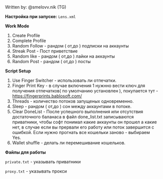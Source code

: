 Written by: @smelovv.nik (TG)

**Настройка при запуске:** `Lens.xml`

**Work Mode**
1. Create Profile
2. Complete Profile
3. Random Follow - рандом ( от,до ) подписки на аккаунты
4. Streak Post - Пост приветствие
5. Random like - рандом ( от,до ) лайки на аккаунты
6. Random Post - рандом ( от,до ) посты 

**Script Setup**
1. Use Finger Switcher - использовать ли отпечатки.
2. Finger Print Key - в случае включения 1 нужнно вести ключ для получения отпечатков( по умолчанию установлен ), покупается тут - https://fingerprints.bablosoft.com/
3. Threads - количество потоков запущеных одновременно.
4. Sleep - рандом ( от,до ) сон между аккаунтами в потоке.
5. Clear DoneList - После успешного выполнения или отсутствия достаточного баланаса в файл done_list.txt записываются приватники, чтобы софт понимал какие аккаунты он прошел а какие нет, в случае если вы прервали его работу или поток завершится с ошибкой. Если нужно прогнать все кошельки заново - выбираем Yes.
6. Wallet shuffle - делать ли перемешивание кошельков.

**Файлы для работы**

`private.txt` - указывать приватники

`proxy.txt` - указывать прокси
